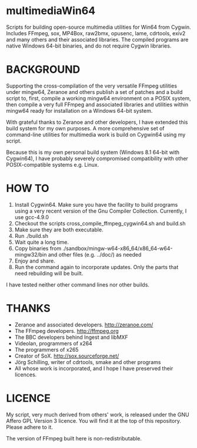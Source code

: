 multimediaWin64
===============

Scripts for building open-source multimedia utilities for Win64 from Cygwin. Includes FFmpeg, sox, MP4Box, raw2bmx, opusenc, lame, cdrtools, exiv2 and many others and their associated libraries. The compiled programs are native Windows 64-bit binaries, and do not require Cygwin libraries.


BACKGROUND
==========

Supporting the cross-compilation of the very versatile FFmpeg utilities under mingw64, Zeranoe and others publish a set of patches and a build script to, first, compile a working mingw64 environment on a POSIX system, then compile a very full FFmpeg and associated libraries and utilities within mingw64 ready for installation on a Windows 64-bit system.

With grateful thanks to Zeranoe and other developers, I have extended this build system for my own purposes. A more comprehensive set of command-line utilities for multimedia work is build on Cygwin64 using my script.

Because this is my own personal build system (Windows 8.1 64-bit with Cygwin64), I have probably severely compromised compatibility with other POSIX-compatible systems e.g. Linux.


HOW TO
======

1.  Install Cygwin64. Make sure you have the facility to build programs using a very recent version of the Gnu Compiler Collection. Currently, I use gcc-4.9.0
2.  Checkout the scripts cross_compile_ffmpeg_cygwin64.sh and build.sh
3.  Make sure they are both executable.
4.  Run ./build.sh
5.  Wait quite a long time.
6.  Copy binaries from ./sandbox/mingw-w64-x86_64/x86_64-w64-mingw32/bin and other files (e.g. ../doc/) as needed
7.  Enjoy and share.
8.  Run the command again to incorporate updates. Only the parts that need rebuilding will be built.

I have tested neither other command lines nor other builds.


THANKS
======

* Zeranoe and associated developers. http://zeranoe.com/
* The FFmpeg developers. http://ffmpeg.org
* The BBC developers behind Ingest and libMXF
* Videolan, programmers of x264
* The programmers of x265
* Creator of SoX. http://sox.sourceforge.net/
* Jörg Schilling, writer of cdrtools, smake and other programs
* All whose work is incorporated, and I hope I have preserved their licences.


LICENCE
=======

My script, very much derived from others' work, is released under the GNU Affero GPL Version 3 licence. You will find it at the top of this repository. Please adhere to it.

The version of FFmpeg built here is non-redistributable.
